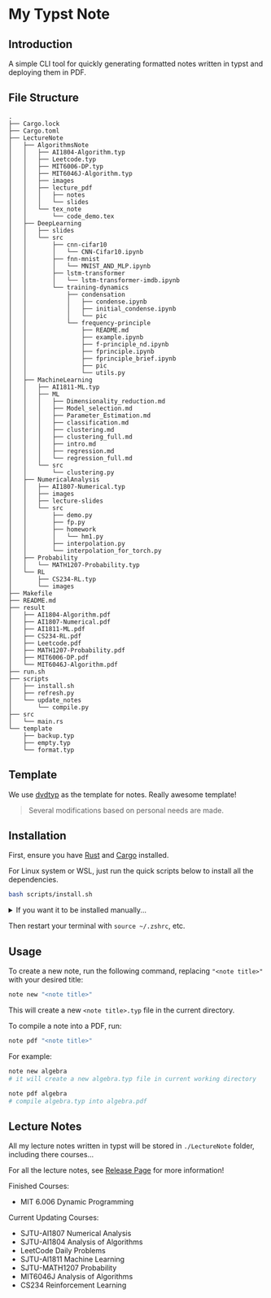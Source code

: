 # My Typst Note

## Introduction

A simple CLI tool for quickly generating formatted notes written in typst and deploying them in PDF.

## File Structure

```text
.
├── Cargo.lock
├── Cargo.toml
├── LectureNote
│   ├── AlgorithmsNote
│   │   ├── AI1804-Algorithm.typ
│   │   ├── Leetcode.typ
│   │   ├── MIT6006-DP.typ
│   │   ├── MIT6046J-Algorithm.typ
│   │   ├── images
│   │   ├── lecture_pdf
│   │   │   ├── notes
│   │   │   └── slides
│   │   └── tex_note
│   │       └── code_demo.tex
│   ├── DeepLearning
│   │   ├── slides
│   │   └── src
│   │       ├── cnn-cifar10
│   │       │   └── CNN-Cifar10.ipynb
│   │       ├── fnn-mnist
│   │       │   └── MNIST_AND_MLP.ipynb
│   │       ├── lstm-transformer
│   │       │   └── lstm-transformer-imdb.ipynb
│   │       └── training-dynamics
│   │           ├── condensation
│   │           │   ├── condense.ipynb
│   │           │   ├── initial_condense.ipynb
│   │           │   └── pic
│   │           └── frequency-principle
│   │               ├── README.md
│   │               ├── example.ipynb
│   │               ├── f-principle_nd.ipynb
│   │               ├── fprinciple.ipynb
│   │               ├── fprinciple_brief.ipynb
│   │               ├── pic
│   │               └── utils.py
│   ├── MachineLearning
│   │   ├── AI1811-ML.typ
│   │   ├── ML
│   │   │   ├── Dimensionality_reduction.md
│   │   │   ├── Model_selection.md
│   │   │   ├── Parameter_Estimation.md
│   │   │   ├── classification.md
│   │   │   ├── clustering.md
│   │   │   ├── clustering_full.md
│   │   │   ├── intro.md
│   │   │   ├── regression.md
│   │   │   └── regression_full.md
│   │   └── src
│   │       └── clustering.py
│   ├── NumericalAnalysis
│   │   ├── AI1807-Numerical.typ
│   │   ├── images
│   │   ├── lecture-slides
│   │   └── src
│   │       ├── demo.py
│   │       ├── fp.py
│   │       ├── homework
│   │       │   └── hm1.py
│   │       ├── interpolation.py
│   │       └── interpolation_for_torch.py
│   ├── Probability
│   │   └── MATH1207-Probability.typ
│   └── RL
│       ├── CS234-RL.typ
│       └── images
├── Makefile
├── README.md
├── result
│   ├── AI1804-Algorithm.pdf
│   ├── AI1807-Numerical.pdf
│   ├── AI1811-ML.pdf
│   ├── CS234-RL.pdf
│   ├── Leetcode.pdf
│   ├── MATH1207-Probability.pdf
│   ├── MIT6006-DP.pdf
│   └── MIT6046J-Algorithm.pdf
├── run.sh
├── scripts
│   ├── install.sh
│   ├── refresh.py
│   └── update_notes
│       └── compile.py
├── src
│   └── main.rs
└── template
    ├── backup.typ
    ├── empty.typ
    └── format.typ
```

## Template

We use [dvdtyp](https://github.com/DVDTSB/dvdtyp) as the template for notes. Really awesome template!

> Several modifications based on personal needs are made.

## Installation

First, ensure you have [Rust](https://www.rust-lang.org/tools/install) and [Cargo](https://doc.rust-lang.org/cargo/) installed.

For Linux system or WSL, just run the quick scripts below to install all the dependencies.

```bash
bash scripts/install.sh
```

<details>
<summary>
If you want it to be installed manually...
</summary>

Firstly, install typst-cli using cargo:

```bash
cargo install typst-cli
```

From the project root, build the self-contained executable:

```bash
cargo build --release
```

Finally, install the executable locally using `cargo install --path .`:

```bash
# install locally
cargo install --path .
```
</details>

Then restart your terminal with `source ~/.zshrc`, etc.

## Usage

To create a new note, run the following command, replacing `"<note title>"` with your desired title:

```bash
note new "<note title>"
```

This will create a new `<note title>.typ` file in the current directory.

To compile a note into a PDF, run:

```bash
note pdf "<note title>"
```

For example:

```bash
note new algebra
# it will create a new algebra.typ file in current working directory

note pdf algebra
# compile algebra.typ into algebra.pdf
```

## Lecture Notes

All my lecture notes written in typst will be stored in `./LectureNote` folder, including there courses...

For all the lecture notes, see [Release Page](https://github.com/xiyuanyang-code/My-Typst-Note/releases/latest) for more information!

Finished Courses:

- MIT 6.006 Dynamic Programming

Current Updating Courses:

- SJTU-AI1807 Numerical Analysis
- SJTU-AI1804 Analysis of Algorithms
- LeetCode Daily Problems
- SJTU-AI1811 Machine Learning
- SJTU-MATH1207 Probability
- MIT6046J Analysis of Algorithms
- CS234 Reinforcement Learning